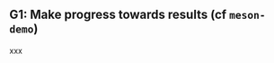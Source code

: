 G1: Make progress towards results (cf `meson-demo`)
----------------------------------------------------

xxx
